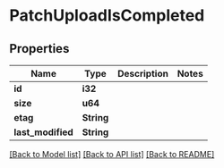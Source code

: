 # PatchUploadIsCompleted

## Properties

Name | Type | Description | Notes
------------ | ------------- | ------------- | -------------
**id** | **i32** |  | 
**size** | **u64** |  | 
**etag** | **String** |  | 
**last_modified** | **String** |  | 

[[Back to Model list]](../README.md#documentation-for-models) [[Back to API list]](../README.md#documentation-for-api-endpoints) [[Back to README]](../README.md)


